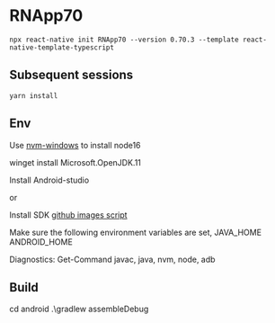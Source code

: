 # RNApp70

`npx react-native init RNApp70 --version 0.70.3 --template react-native-template-typescript`

## Subsequent sessions
`yarn install`

## Env

Use [nvm-windows](https://github.com/coreybutler/nvm-windows) to install node16

winget install Microsoft.OpenJDK.11

Install Android-studio

or 

Install SDK [github images script](https://github.com/actions/runner-images/blob/main/images/win/scripts/Installers/Install-AndroidSDK.ps1)

Make sure the following environment variables are set,
JAVA_HOME
ANDROID_HOME

Diagnostics:
Get-Command javac, java, nvm, node, adb


## Build
cd android
.\gradlew assembleDebug


